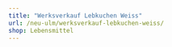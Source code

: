 ```yaml
---
title: "Werksverkauf Lebkuchen Weiss"
url: /neu-ulm/werksverkauf-lebkuchen-weiss/
shop: Lebensmittel
---
```

